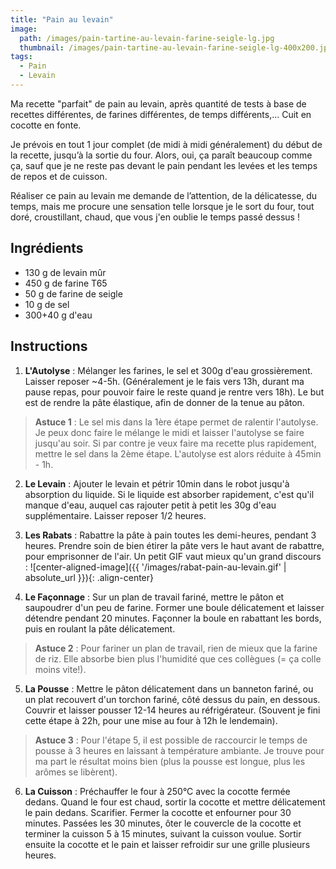 ```yaml
---
title: "Pain au levain"
image: 
  path: /images/pain-tartine-au-levain-farine-seigle-lg.jpg
  thumbnail: /images/pain-tartine-au-levain-farine-seigle-lg-400x200.jpg
tags:
  - Pain
  - Levain
---
```


Ma recette "parfait" de pain au levain, après quantité de tests à base de recettes différentes, de farines différentes, de temps différents,... Cuit en cocotte en fonte.

Je prévois en tout 1 jour complet (de midi à midi généralement) du début de la recette, jusqu’à la sortie du four. Alors, oui, ça paraît beaucoup comme ça, sauf que je ne reste pas devant le pain pendant les levées et les temps de repos et de cuisson.

Réaliser ce pain au levain me demande de l’attention, de la délicatesse, du temps, mais me procure une sensation telle lorsque je le sort du four, tout doré, croustillant, chaud, que vous j'en oublie le temps passé dessus !

## Ingrédients

* 130 g de levain mûr
* 450 g de farine T65
* 50 g de farine de seigle
* 10 g de sel
* 300+40 g d'eau

## Instructions

1. **L'Autolyse** : Mélanger les farines, le sel et 300g d'eau grossièrement. Laisser reposer ~4-5h. (Généralement je le fais vers 13h, durant ma pause repas, pour pouvoir faire le reste quand je rentre vers 18h). Le but est de rendre la pâte élastique, afin de donner de la tenue au pâton.

> **Astuce 1** : Le sel mis dans la 1ère étape permet de ralentir l'autolyse. Je peux donc faire le mélange le midi et laisser l'autolyse se faire jusqu'au soir. Si par contre je veux faire ma recette plus rapidement, mettre le sel dans la 2ème étape. L'autolyse est alors réduite à 45min - 1h.

2. **Le Levain** : Ajouter le levain et pétrir 10min dans le robot jusqu'à absorption du liquide. Si le liquide est absorber rapidement, c'est qu'il manque d'eau, auquel cas rajouter petit à petit les 30g d'eau supplémentaire. Laisser reposer 1/2 heures.

3. **Les Rabats** : Rabattre la pâte à pain toutes les demi-heures, pendant 3 heures. Prendre soin de bien étirer la pâte vers le haut avant de rabattre, pour emprisonner de l'air. Un petit GIF vaut mieux qu'un grand discours : 
![center-aligned-image]({{ '/images/rabat-pain-au-levain.gif' | absolute_url }}){: .align-center}

4. **Le Façonnage** : Sur un plan de travail fariné, mettre le pâton et saupoudrer d'un peu de farine. Former une boule délicatement et laisser détendre pendant 20 minutes. Façonner la boule en rabattant les bords, puis en roulant la pâte délicatement.

> **Astuce 2** : Pour fariner un plan de travail, rien de mieux que la farine de riz. Elle absorbe bien plus l'humidité que ces collègues (= ça colle moins vite!).

5. **La Pousse** : Mettre le pâton délicatement dans un banneton fariné, ou un plat recouvert d'un torchon fariné, côté dessus du pain, en dessous. Couvrir et laisser pousser 12-14 heures au réfrigérateur. (Souvent je fini cette étape à 22h, pour une mise au four à 12h le lendemain).

> **Astuce 3** : Pour l'étape 5, il est possible de raccourcir le temps de pousse à 3 heures en laissant à température ambiante. Je trouve pour ma part le résultat moins bien (plus la pousse est longue, plus les arômes se libèrent).

6. **La Cuisson** : Préchauffer le four à 250°C avec la cocotte fermée dedans. Quand le four est chaud, sortir la cocotte et mettre délicatement le pain dedans. Scarifier. Fermer la cocotte et enfourner pour 30 minutes. Passées les 30 minutes, ôter le couvercle de la cocotte et terminer la cuisson 5 à 15 minutes, suivant la cuisson voulue. Sortir ensuite la cocotte et le pain et laisser refroidir sur une grille plusieurs heures.

